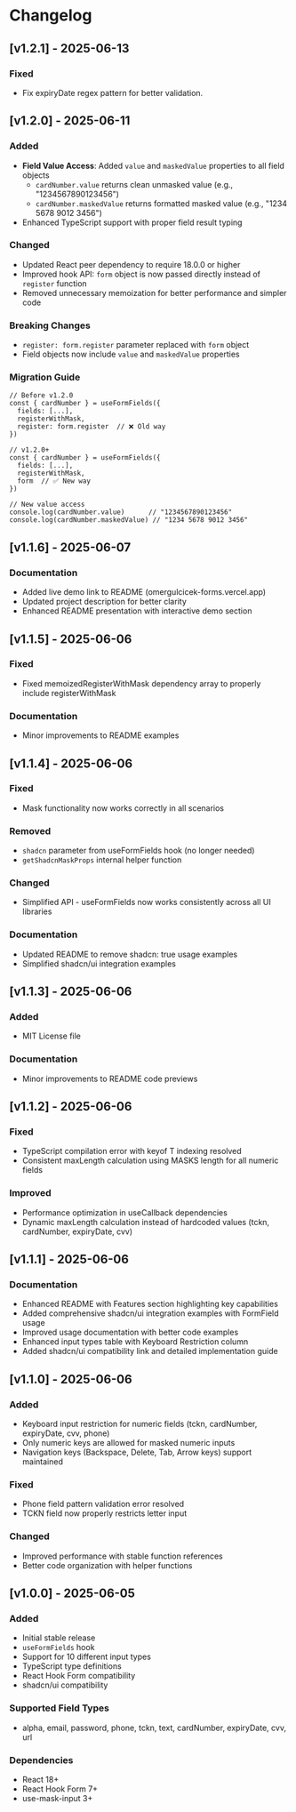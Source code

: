 # Changelog

## [v1.2.1] - 2025-06-13

### Fixed
- Fix expiryDate regex pattern for better validation.

## [v1.2.0] - 2025-06-11

### Added
- **Field Value Access**: Added `value` and `maskedValue` properties to all field objects
  - `cardNumber.value` returns clean unmasked value (e.g., "1234567890123456")  
  - `cardNumber.maskedValue` returns formatted masked value (e.g., "1234 5678 9012 3456")
- Enhanced TypeScript support with proper field result typing

### Changed
- Updated React peer dependency to require 18.0.0 or higher
- Improved hook API: `form` object is now passed directly instead of `register` function
- Removed unnecessary memoization for better performance and simpler code

### Breaking Changes
- `register: form.register` parameter replaced with `form` object
- Field objects now include `value` and `maskedValue` properties

### Migration Guide
```tsx
// Before v1.2.0
const { cardNumber } = useFormFields({
  fields: [...],
  registerWithMask,
  register: form.register  // ❌ Old way
})

// v1.2.0+
const { cardNumber } = useFormFields({
  fields: [...],
  registerWithMask,
  form  // ✅ New way
})

// New value access
console.log(cardNumber.value)      // "1234567890123456"
console.log(cardNumber.maskedValue) // "1234 5678 9012 3456"
```

## [v1.1.6] - 2025-06-07

### Documentation
- Added live demo link to README (omergulcicek-forms.vercel.app)
- Updated project description for better clarity
- Enhanced README presentation with interactive demo section

## [v1.1.5] - 2025-06-06

### Fixed
- Fixed memoizedRegisterWithMask dependency array to properly include registerWithMask

### Documentation
- Minor improvements to README examples

## [v1.1.4] - 2025-06-06

### Fixed
- Mask functionality now works correctly in all scenarios

### Removed
- `shadcn` parameter from useFormFields hook (no longer needed)
- `getShadcnMaskProps` internal helper function

### Changed
- Simplified API - useFormFields now works consistently across all UI libraries

### Documentation
- Updated README to remove shadcn: true usage examples
- Simplified shadcn/ui integration examples

## [v1.1.3] - 2025-06-06

### Added
- MIT License file

### Documentation
- Minor improvements to README code previews

## [v1.1.2] - 2025-06-06

### Fixed
- TypeScript compilation error with keyof T indexing resolved
- Consistent maxLength calculation using MASKS length for all numeric fields

### Improved
- Performance optimization in useCallback dependencies
- Dynamic maxLength calculation instead of hardcoded values (tckn, cardNumber, expiryDate, cvv)

## [v1.1.1] - 2025-06-06

### Documentation
- Enhanced README with Features section highlighting key capabilities
- Added comprehensive shadcn/ui integration examples with FormField usage
- Improved usage documentation with better code examples
- Enhanced input types table with Keyboard Restriction column
- Added shadcn/ui compatibility link and detailed implementation guide

## [v1.1.0] - 2025-06-06

### Added
- Keyboard input restriction for numeric fields (tckn, cardNumber, expiryDate, cvv, phone)
- Only numeric keys are allowed for masked numeric inputs
- Navigation keys (Backspace, Delete, Tab, Arrow keys) support maintained

### Fixed
- Phone field pattern validation error resolved
- TCKN field now properly restricts letter input

### Changed
- Improved performance with stable function references
- Better code organization with helper functions

## [v1.0.0] - 2025-06-05

### Added
- Initial stable release
- `useFormFields` hook
- Support for 10 different input types
- TypeScript type definitions
- React Hook Form compatibility
- shadcn/ui compatibility

### Supported Field Types
- alpha, email, password, phone, tckn, text, cardNumber, expiryDate, cvv, url

### Dependencies
- React 18+
- React Hook Form 7+
- use-mask-input 3+
